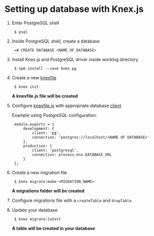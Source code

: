 # Setting up database with Knex.js

1. Enter PostgreSQL shell

        $ psql

2. Inside PostgreSQL shell, create a database

        =# CREATE DATABASE <NAME_OF_DATABASE>

3. Install Knex.js and PostgreSQL driver inside working directory

        $ npm install --save knex pg

4. Create a new [knexfile](http://knexjs.org/#knexfile)

        $ knex init

    **A knexfile.js file will be created**

5. Configure [knexfile.js](http://knexjs.org/#knexfile) with appropriate database [client](http://knexjs.org/#Installation-client)

    Example using PostgreSQL configuration:

        module.exports = {
            development: {
                client: 'pg',
                connection: 'postgres://localhost/<NAME OF DATABASE>'
            },
            production: {
                client: 'postgresql',
                connection: process.env.DATABASE_URL
            }
        };

6. Create a new migration file

        $ knex migrate:make <MIGRATION_NAME>

    **A migrations folder will be created**

7. Configure migrations file with a `createTable` and `dropTable`

8. Update your database

        $ knex migrate:latest

    **A table will be created in your database**